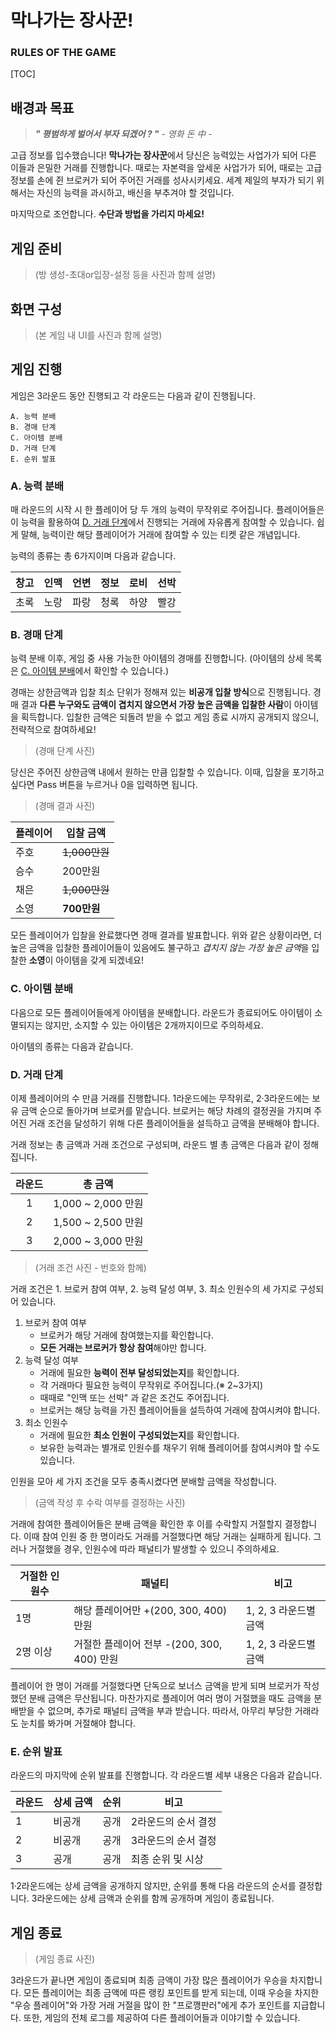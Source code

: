 # 막나가는 장사꾼!

### RULES OF THE GAME







[TOC]

## 배경과 목표

> ***" 평범하게 벌어서 부자 되겠어 ? "***    *- 영화 돈 中  -*



 고급 정보를 입수했습니다! **막나가는 장사꾼**에서 당신은 능력있는 사업가가 되어 다른 이들과 은밀한 거래를 진행합니다. 때로는 자본력을 앞세운 사업가가 되어, 때로는 고급 정보를 손에 쥔 브로커가 되어 주어진 거래를 성사시키세요. 세계 제일의 부자가 되기 위해서는 자신의 능력을 과시하고, 배신을 부추겨야 할 것입니다.

마지막으로 조언합니다. **수단과 방법을 가리지 마세요!**



## 게임 준비

> (방 생성-초대or입장-설정 등을 사진과 함께 설명)



## 화면 구성

> (본 게임 내 UI를 사진과 함께 설명)



## 게임 진행

게임은 3라운드 동안 진행되고 각 라운드는 다음과 같이 진행됩니다.

```
A. 능력 분배
B. 경매 단계
C. 아이템 분배
D. 거래 단계
E. 순위 발표
```



### A. 능력 분배

 매 라운드의 시작 시 한 플레이어 당 두 개의 능력이 무작위로 주어집니다. 플레이어들은 이 능력을 활용하여 [D. 거래 단계](#d.-거래-단계)에서 진행되는 거래에 자유롭게 참여할 수 있습니다. 쉽게 말해, 능력이란 해당 플레이어가 거래에 참여할 수 있는 티켓 같은 개념입니다.

 능력의 종류는 총 6가지이며 다음과 같습니다.





| 창고 | 인맥 | 언변 | 정보 | 로비 | 선박 |
| :--: | :--: | :--: | :--: | :--: | :--: |
| 초록 | 노랑 | 파랑 | 청록 | 하양 | 빨강 |



### B. 경매 단계

 능력 분배 이후, 게임 중 사용 가능한 아이템의 경매를 진행합니다. (아이템의 상세 목록은 [C. 아이템 분배](#c.-아이템-분배)에서 확인할 수 있습니다.)

 경매는 상한금액과 입찰 최소 단위가 정해져 있는 **비공개 입찰 방식**으로 진행됩니다. 경매 결과 **다른 누구와도 금액이 겹치지 않으면서 가장 높은 금액을 입찰한 사람**이 아이템을 획득합니다. 입찰한 금액은 되돌려 받을 수 없고 게임 종료 시까지 공개되지 않으니, 전략적으로 참여하세요!



>  (경매 단계 사진)

 당신은 주어진 상한금액 내에서 원하는 만큼 입찰할 수 있습니다. 이때, 입찰을 포기하고 싶다면 Pass 버튼을 누르거나 0을 입력하면 됩니다.



>  (경매 결과 사진)

| 플레이어 | 입찰 금액     |
| -------- | ------------- |
| 주호     | ~~1,000만원~~ |
| 승수     | 200만원       |
| 채은     | ~~1,000만원~~ |
| 소영     | **700만원**   |

 모든 플레이어가 입찰을 완료했다면 경매 결과를 발표합니다. 위와 같은 상황이라면, 더 높은 금액을 입찰한 플레이어들이 있음에도 불구하고 *겹치지 않는 가장 높은 금액*을 입찰한 **소영**이 아이템을 갖게 되겠네요!



### C. 아이템 분배

 다음으로 모든 플레이어들에게 아이템을 분배합니다. 라운드가 종료되어도 아이템이 소멸되지는 않지만, 소지할 수 있는 아이템은 2개까지이므로 주의하세요.

 아이템의 종류는 다음과 같습니다.



### D. 거래 단계

  이제 플레이어의 수 만큼 거래를 진행합니다. 1라운드에는 무작위로, 2·3라운드에는 보유 금액 순으로 돌아가며 브로커를 맡습니다. 브로커는 해당 차례의 결정권을 가지며 주어진 거래 조건을 달성하기 위해 다른 플레이어들을 설득하고 금액을 분배해야 합니다.

 거래 정보는 총 금액과 거래 조건으로 구성되며, 라운드 별 총 금액은 다음과 같이 정해집니다.

| 라운드 | 총 금액            |
| :----: | ------------------ |
|   1    | 1,000 ~ 2,000 만원 |
|   2    | 1,500 ~ 2,500 만원 |
|   3    | 2,000 ~ 3,000 만원 |



>  (거래 조건 사진 - 번호와 함께)

 거래 조건은 1. 브로커 참여 여부, 2. 능력 달성 여부, 3. 최소 인원수의 세 가지로 구성되어 있습니다.

1. 브로커 참여 여부
   - 브로커가 해당 거래에 참여했는지를 확인합니다.
   - **모든 거래는 브로커가 항상 참여**해야만 합니다.
2. 능력 달성 여부
   - 거래에 필요한 **능력이 전부 달성되었는지**를 확인합니다.
   - 각 거래마다 필요한 능력이 무작위로 주어집니다.(※ 2~3가지)
   - 때때로 "인맥 또는 선박" 과 같은 조건도 주어집니다.
   - 브로커는 해당 능력을 가진 플레이어들을 설득하여 거래에 참여시켜야 합니다.
3. 최소 인원수
   - 거래에 필요한 **최소 인원이 구성되었는지**를 확인합니다.
   - 보유한 능력과는 별개로 인원수를 채우기 위해 플레이어를 참여시켜야 할 수도 있습니다.

 인원을 모아 세 가지 조건을 모두 충족시켰다면  분배할 금액을 작성합니다.



> (금액 작성 후 수락 여부를 결정하는 사진)

 거래에 참여한 플레이어들은 분배 금액을 확인한 후 이를 수락할지 거절할지 결정합니다. 이때 참여 인원 중 한 명이라도 거래를 거절했다면 해당 거래는 실패하게 됩니다. 그러나 거절했을 경우, 인원수에 따라 패널티가 발생할 수 있으니 주의하세요.



| 거절한 인원수 | 패널티                                     | 비고                  |
| ------------- | ------------------------------------------ | --------------------- |
| 1명           | 해당 플레이어만 +(200, 300, 400) 만원      | 1, 2, 3 라운드별 금액 |
| 2명 이상      | 거절한 플레이어 전부 -(200, 300, 400) 만원 | 1, 2, 3 라운드별 금액 |

 플레이어 한 명이 거래를 거절했다면 단독으로 보너스 금액을 받게 되며 브로커가 작성했던 분배 금액은 무산됩니다. 마찬가지로 플레이어 여러 명이 거절했을 때도 금액을 분배받을 수 없으며, 추가로 패널티 금액을 부과 받습니다. 따라서, 아무리 부당한 거래라도 눈치를 봐가며 거절해야 합니다.



### E. 순위 발표

 라운드의 마지막에 순위 발표를 진행합니다. 각 라운드별 세부 내용은 다음과 같습니다.

| 라운드 | 상세 금액 | 순위 | 비고                |
| ------ | --------- | ---- | ------------------- |
| 1      | 비공개    | 공개 | 2라운드의 순서 결정 |
| 2      | 비공개    | 공개 | 3라운드의 순서 결정 |
| 3      | 공개      | 공개 | 최종 순위 및 시상   |

 1·2라운드에는 상세 금액을 공개하지 않지만, 순위를 통해 다음 라운드의 순서를 결정합니다. 3라운드에는 상세 금액과 순위를 함께 공개하며 게임이 종료됩니다.



## 게임 종료

> (게임 종료 사진)

 3라운드가 끝나면 게임이 종료되며 최종 금액이 가장 많은 플레이어가 우승을 차지합니다. 모든 플레이어는 최종 금액에 따른 랭킹 포인트를 받게 되는데, 이때 우승을 차지한 "우승 플레이어"와 가장 거래 거절을 많이 한 "프로깽판러"에게 추가 포인트를 지급합니다. 또한, 게임의 전체 로그를 제공하여 다른 플레이어들과 이야기할 수 있습니다.
